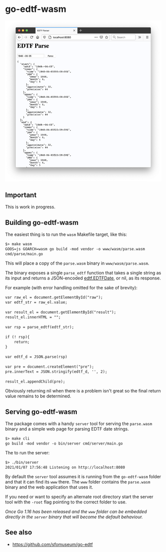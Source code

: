 # go-edtf-wasm

![](docs/images/edtf-parse-wasm.png)

## Important

This is work in progress.

## Building go-edtf-wasm

The easiest thing is to run the `wasm` Makefile target, like this:

```
$> make wasm
GOOS=js GOARCH=wasm go build -mod vendor -o www/wasm/parse.wasm cmd/parse/main.go
```

This will place a copy of the `parse.wasm` binary in `www/wasm/parse.wasm`.

The binary exposes a single `parse_edtf` function that takes a single string as its input and returns a JSON-encoded [edtf.EDTFDate](https://github.com/sfomuseum/go-edtf#date-spans-or-edtfedtfdate), or nil, as its response.

For example (with error handling omitted for the sake of brevity):

```
var raw_el = document.getElementById("raw");
var edtf_str = raw_el.value;

var result_el = document.getElementById("result");
result_el.innerHTML = "";
    
var rsp = parse_edtf(edtf_str);

if (! rsp){
    return;
}
	
var edtf_d = JSON.parse(rsp)
	
var pre = document.createElement("pre");
pre.innerText = JSON.stringify(edtf_d, '', 2);
	
result_el.appendChild(pre);
```

Obviously returning nil when there is a problem isn't great so the final return value remains to be determined.

## Serving go-edtf-wasm

The package comes with a handy `server` tool for serving the `parse.wasm` binary and a simple web page for parsing EDTF date strings.

```
$> make cli
go build -mod vendor -o bin/server cmd/server/main.go
```

The to run the server:

```
$> ./bin/server 
2021/01/07 17:56:48 Listening on http://localhost:8080
```

By default the `server` tool assumes it is running from the `go-edtf-wasm` folder and that it can find its `www` there. The `www` folder contains the `parse.wasm` binary and the web application that uses it.

If you need or want to specify an alternate root directory start the server tool with the `-root` flag pointing to the correct folder to use.

_Once Go 1.16 has been released and the `www` folder can be embedded directly in the `server` binary that will become the default behaviour._

## See also

* https://github.com/sfomuseum/go-edtf